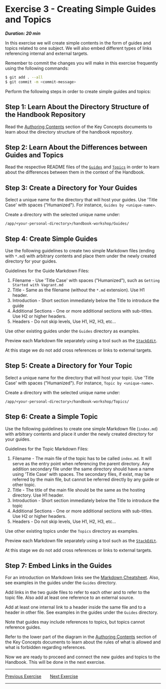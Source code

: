 # Exercise 3 - Creating Simple Guides and Topics

***Duration: 20 min***

In this exercise we will create simple contents in the form of guides and topics related to one 
subject. We will also embed different types of links referencing internal and external targets.

Remember to commit the changes you will make in this exercise frequently using the following 
commands:

```bash
$ git add . --all
$ git commit -m <commit-message>
```

Perform the following steps in order to create simple guides and topics:


## Step 1: Learn About the Directory Structure of the Handbook Repository

Read the [Authoring Contents][1] section of the Key Concepts documents to learn about the directory 
structure of the handbook repository.


## Step 2: Learn About the Differences between Guides and Topics

Read the respective README files of the [`Guides`][2] and [`Topics`][3] in order to learn about the
differences between them in the context of the Handbook.


## Step 3: Create a Directory for Your Guides

Select a unique name for the directory that will host your guides. Use 'Title Case' with spaces 
("Humanized"). For instance, `Guides by <unique-name>`.

Create a directory with the selected unique name under:

`/app/<your-personal-directory>/handbook-workshop/Guides/`


## Step 4: Create Simple Guides

Use the following guidelines to create two simple Markdown files (ending with `*.md`) with arbitrary 
contents and place them under the newly created directory for your guides.

Guidelines for the Guide Markdown Files:

1. Filename - Use 'Title Case' with spaces ("Humanized"), such as `Getting Started with Vagrant.md`
2. Title - Same as the filename (without the `*.md` extension). Use H1 header.
3. Introduction - Short section immediately below the Title to introduce the guide
4. Additional Sections - One or more additional sections with sub-titles. Use H2 or higher headers.
5. Headers - Do not skip levels, Use H1, H2, H3, etc...

Use other existing guides under the `Guides` directory as examples.

Preview each Markdown file separately using a tool such as the [`StackEdit`][4].

At this stage we do not add cross references or links to external targets.


## Step 5: Create a Directory for Your Topic

Select a unique name for the directory that will host your topic. Use 'Title Case' with spaces 
("Humanized"). For instance, `Topic by <unique-name>`.

Create a directory with the selected unique name under:

`/app/<your-personal-directory>/handbook-workshop/Topics/`


## Step 6: Create a Simple Topic

Use the following guidelines to create one simple Markdown file (`index.md`) with arbitrary 
contents and place it under the newly created directory for your guides.

Guidelines for the Topic Markdown Files:

1. Filename - The main file of the topic has to be called `index.md`. It will serve as the entry
    point when referencing the parent directory. Any addition secondary file under the same 
    directory should have a name using 'Title Case' with spaces. The secondary files, if exist, may
    be referred by the main file, but cannot be referred directly by any guide or other topic.
2. Title - The title of the main file should be the same as the hosting directory. Use H1 header.
3. Introduction - Short section immediately below the Title to introduce the topic
4. Additional Sections - One or more additional sections with sub-titles. Use H2 or higher headers.
5. Headers - Do not skip levels, Use H1, H2, H3, etc...

Use other existing topics under the `Topics` directory as examples.

Preview each Markdown file separately using a tool such as the [`StackEdit`][4].

At this stage we do not add cross references or links to external targets.


## Step 7: Embed Links in the Guides

For an introduction on Markdown links see the [Markdown Cheatsheet][5]. Also, see examples in the
guides under the `Guides` directory.

Add links in the two guide files to refer to each other and to refer to the topic file. Also add at
least one reference to an external source.

Add at least one internal link to a header inside the same file and to a header in other file. See 
examples in the guides under the `Guides` directory.

Note that guides may include references to topics, but topics cannot reference guides.

Refer to the lower part of the diagram in the [Authoring Contents][1] section of the Key Concepts 
documents to learn about the rules of what is allowed and what is forbidden regarding references.


Now we are ready to proceed and connect the new guides and topics to the Handbook. This will be done 
in the next exercise.

---

[Previous Exercise](Exercise_2)&ensp;&ensp;&ensp;&ensp;[Next Exercise](Exercise_4)

---

[1]: /Guides/About/Key%20Concepts#authoring-contents
[2]: /Guides/README
[3]: /Topics/README
[4]: https://stackedit.io/
[5]: https://github.com/adam-p/markdown-here/wiki/Markdown-Cheatsheet#links

